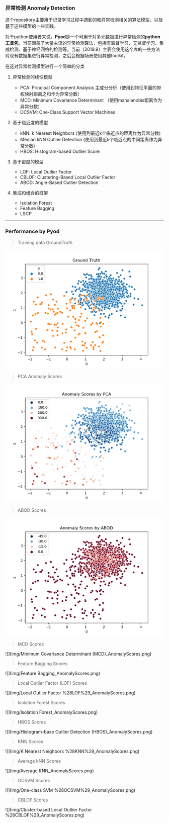 ### 异常检测 Anomaly Detection
这个repository主要用于记录学习过程中遇到的和异常检测相关的算法模型，以及基于这些模型的一些实践。

对于python使用者来说，**Pyod**是一个可用于对多元数据进行异常检测的**python工具包**，当前涵盖了大量主流的异常检测算法，包括有监督学习、无监督学习、集成检测、基于神经网络的检测等。当前（2019.9）主要会使用这个库的一些方法对现有数据集进行异常检测，之后会根据场景使用其他toolkit。

在这对异常检测模型进行一个简单的分类

1. 异常检测的线性模型
	- PCA: Principal Component Analysis 主成分分析（使用到特征平面的带权映射距离之和作为异常分数）
	- MCD: Minimum Covariance Determinant （使用mahalanobis距离作为异常分数）
	- OCSVM: One-Class Support Vector Machines

2. 基于临近度的模型
	- kNN: k Nearest Neighbors (使用到最近k个临近点的距离作为异常分数)
	- Median kNN Outlier Detection (使用到最近k个临近点的中间距离作为异常分数)
	- HBOS: Histogram-based Outlier Score

3. 基于密度的模型
	- LOF: Local Outlier Factor
	- CBLOF: Clustering-Based Local Outlier Factor
	- ABOD: Angle-Based Outlier Detection

4. 集成和组合的框架
	- Isolation Forest
	- Feature Bagging
	- LSCP

***

### Performance by Pyod

> Training data GroundTruth

![](img/GroundTruth.png)

> PCA Anomaly Scores

![](img/PCA_AnomalyScores.png)

>  ABOD Scores

![](img/ABOD_AnomalyScores.png)

>  MCD Scores

![](img/Minimum Covariance Determinant (MCD)_AnomalyScores.png)

>  Feature Bagging Scores

![](img/Feature Bagging_AnomalyScores.png)

> Local Outlier Factor (LOF)  Scores

![](img/Local Outlier Factor %28LOF%29_AnomalyScores.png)

> Isolation Forest Scores

![](img/Isolation Forest_AnomalyScores.png)

> HBOS  Scores

![](img/Histogram-base Outlier Detection \(HBOS\)_AnomalyScores.png)

> KNN  Scores

![](img/K Nearest Neighbors %28KNN%29_AnomalyScores.png)

> Average kNN Scores

![](img/Average KNN_AnomalyScores.png)

> OCSVM Scores

![](img/One-class SVM %28OCSVM%29_AnomalyScores.png)

> CBLOF Scores

![](img/Cluster-based Local Outlier Factor %28CBLOF%29_AnomalyScores.png)
